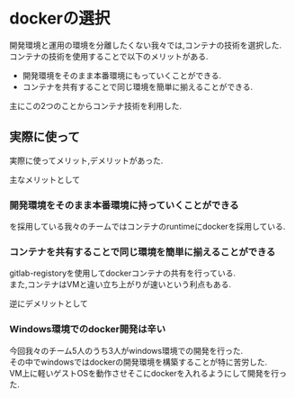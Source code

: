 # dockerの選択

開発環境と運用の環境を分離したくない我々では,コンテナの技術を選択した.  
コンテナの技術を使用することで以下のメリットがある.  

- 開発環境をそのまま本番環境にもっていくことができる.  
- コンテナを共有することで同じ環境を簡単に揃えることができる.  

主にこの2つのことからコンテナ技術を利用した.  

## 実際に使って  
実際に使ってメリット,デメリットがあった.  

主なメリットとして
### 開発環境をそのまま本番環境に持っていくことができる  
を採用している我々のチームではコンテナのruntimeにdockerを採用している.  

### コンテナを共有することで同じ環境を簡単に揃えることができる
gitlab-registoryを使用してdockerコンテナの共有を行っている.  
また,コンテナはVMと違い立ち上がりが速いという利点もある.  

逆にデメリットとして
### Windows環境でのdocker開発は辛い
今回我々のチーム5人のうち3人がwindows環境での開発を行った.  
その中でwindowsではdockerの開発環境を構築することが特に苦労した.  
VM上に軽いゲストOSを動作させそこにdockerを入れるようにして開発を行った.  
